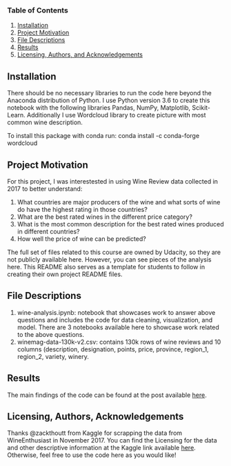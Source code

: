 
### Table of Contents

1. [Installation](#installation)
2. [Project Motivation](#motivation)
3. [File Descriptions](#files)
4. [Results](#results)
5. [Licensing, Authors, and Acknowledgements](#licensing)

## Installation <a name="installation"></a>

There should be no necessary libraries to run the code here beyond the Anaconda distribution of Python.  I use Python version 3.6 to create this notebook with the following libraries Pandas, NumPy, Matplotlib, Scikit-Learn. Additionally I use Wordcloud library to create picture with most common wine description. 

To install this package with conda run:
conda install -c conda-forge wordcloud 

## Project Motivation<a name="motivation"></a>

For this project, I was interestested in using Wine Review data collected in 2017 to better understand:

1. What countries are major producers of the wine and what sorts of wine do have the highest rating in those countries?
2. What are the best rated wines in the different price category?
3. What is the most common description for the best rated wines produced in different countries?
4. How well the price of wine can be predicted?

The full set of files related to this course are owned by Udacity, so they are not publicly available here.  However, you can see pieces of the analysis here.  This README also serves as a template for students to follow in creating their own project README files.


## File Descriptions <a name="files"></a>

1. wine-analysis.ipynb: notebook that showcases work to answer above questions and includes the code for data cleaning, visualization, and model. There are 3 notebooks available here to showcase work related to the above questions. 
2. winemag-data-130k-v2.csv: contains 130k rows of wine reviews and 10 columns (description, designation, points, price, province, region_1, region_2, variety, winery.

## Results<a name="results"></a>

The main findings of the code can be found at the post available [here](https://medium.com/...).

## Licensing, Authors, Acknowledgements<a name="licensing"></a>

Thanks @zackthoutt from Kaggle for scrapping the data from WineEnthusiast in November 2017. You can find the Licensing for the data and other descriptive information at the Kaggle link available [here](https://www.kaggle.com/zynicide/wine-reviews).  Otherwise, feel free to use the code here as you would like! 

